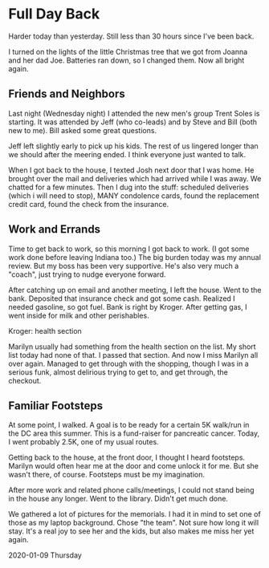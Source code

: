 # Full Day Back

Harder today than yesterday.
Still less than 30 hours since I've been back.

I turned on the lights of the little Christmas tree
that we got from Joanna and her dad Joe. Batteries ran down,
so I changed them. Now all bright again.

## Friends and Neighbors

Last night (Wednesday night)
I attended the new men's group Trent Soles is starting.
It was attended by Jeff (who co-leads) and by Steve
and Bill (both new to me). Bill asked some great questions.

Jeff left slightly early to pick up his kids.
The rest of us lingered longer than we should after the meering ended.
I think everyone just wanted to talk.

When I got back to the house, I texted Josh next door that I was home.
He brought over the mail and deliveries which had arrived while I was
away. We chatted for a few minutes. Then I dug into the stuff:
scheduled deliveries (which i will need to stop), MANY condolence cards,
found the replacement credit card, found the check from the insurance.

## Work and Errands

Time to get back to work, so this morning I got back to work.
(I got some work done before leaving Indiana too.) The big burden today
was my annual review. But my boss has been very supportive. He's also
very much a "coach", just trying to nudge everyone forward.

After catching up on email and another meeting, I left the house.
Went to the bank. Deposited that insurance check and got some cash.
Realized I needed gasoline, so got fuel. Bank is right by Kroger.
After getting gas, I went inside for milk and other perishables.

Kroger: health section

Marilyn usually had something from the health section on the list.
My short list today had none of that. I passed that section.
And now I miss Marilyn all over again. Managed to get through
with the shopping, though I was in a serious funk, almost delirious
trying to get to, and get through, the checkout.

## Familiar Footsteps

At some point, I walked. A goal is to be ready for a certain 5K walk/run
in the DC area this summer. This is a fund-raiser for pancreatic cancer.
Today, I went probably 2.5K, one of my usual routes.

Getting back to the house, at the front door, I thought I heard footsteps.
Marilyn would often hear me at the door and come unlock it for me.
But she wasn't there, of course. Footsteps must be my imagination.

After more work and related phone calls/meetings, I could not stand
being in the house any longer. Went to the library. Didn't get much done.

We gathered a lot of pictures for the memorials.
I had it in mind to set one of those as my laptop background.
Chose "the team". Not sure how long it will stay. It's a real joy
to see her and the kids, but also makes me miss her yet again.

2020-01-09 Thursday


